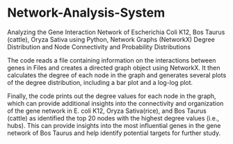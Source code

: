 # Network-Analysis-System
Analyzing the Gene Interaction Network of Escherichia Coli K12, Bos Taurus (cattle), Oryza Sativa  using Python, Network Graphs (NetworkX) Degree Distribution and Node Connectivity and Probability Distributions

The code reads a file containing information on the interactions between genes in Files and creates a directed graph object using NetworkX. It then calculates the degree of each node in the graph and generates several plots of the degree distribution, including a bar plot and a log-log plot.

Finally, the code prints out the degree values for each node in the graph, which can provide additional insights into the connectivity and organization of the gene network in E. coli K12, Oryza Sativa(rice), and Bos Taurus (cattle) as identified the top 20 nodes with the highest degree values (i.e., hubs). This can provide insights into the most influential genes in the gene network of Bos Taurus and help identify potential targets for further study.
